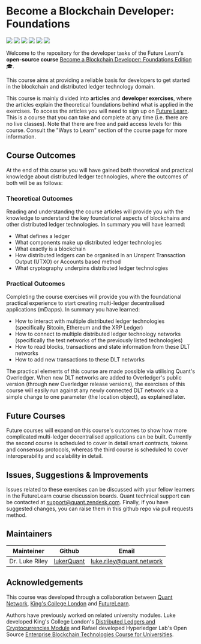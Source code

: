# Become a Blockchain Developer: Foundations
![](https://img.shields.io/github/issues/quantnetwork/blockchain-developer-exercises-foundations) ![](https://img.shields.io/github/issues-raw/quantnetwork/blockchain-developer-exercises-foundations/help%20wanted) ![](https://img.shields.io/github/forks/quantnetwork/blockchain-developer-exercises-foundations) ![](https://img.shields.io/github/stars/quantnetwork/blockchain-developer-exercises-foundations) ![](https://img.shields.io/github/license/quantnetwork/blockchain-developer-exercises-foundations) ![](https://img.shields.io/github/v/release/quantnetwork/blockchain-developer-exercises-foundations)

Welcome to the repository for the developer tasks of the Future Learn's **open-source course** [Become a Blockchain Developer: Foundations Edition](https://www.futurelearn.com/courses/become-a-blockchain-developer-foundations) 🎓.

This course aims at providing a reliable basis for developers to get started in the blockchain and distributed ledger technology domain.

This course is mainly divided into **articles** and **developer exercises**, where the articles explain the theoretical foundations behind what is applied in the exercises. To access the articles you will need to sign up on [Future Learn](https://www.futurelearn.com/courses/become-a-blockchain-developer-foundations). This is a course that you can take and complete at any time (i.e. there are no live classes). Note that there are free and paid access levels for this course. Consult the "Ways to Learn" section of the course page for more information.


## Course Outcomes

At the end of this course you will have gained both theoretical and practical knowledge about distributed ledger technologies, where the outcomes of both will be as follows:

### Theoretical Outcomes
Reading and understanding the course articles will provide you with the knowledge to understand the key foundational aspects of blockchains and other distributed ledger technologies. In summary you will have learned:

- What defines a ledger
- What components make up distributed ledger technologies
- What exactly is a blockchain
- How distributed ledgers can be organised in an Unspent Transaction Output (UTXO) or Accounts based method
- What cryptography underpins distributed ledger technologies

### Practical Outcomes
Completing the course exercises will provide you with the foundational practical experience to start creating multi-ledger decentralised applications (mDapps). In summary you have learned:

- How to interact with multiple distributed ledger technologies (specifically Bitcoin, Ethereum and the XRP Ledger)
- How to connect to multiple distributed ledger technology networks (specifically the test networks of the previously listed technologies)
- How to read blocks, transactions and state information from these DLT networks
- How to add new transactions to these DLT networks

The practical elements of this course are made possible via utilising Quant's Overledger. When new DLT networks are added to Overledger's public version (through new Overledger release versions), the exercises of this course will easily run against any newly connected DLT network via a simple change to one parameter (the location object), as explained later.  

## Future Courses

Future courses will expand on this course's outcomes to show how more complicated multi-ledger decentralised applications can be built. Currently the second course is scheduled to cover in detail smart contracts, tokens and consensus protocols, whereas the third course is scheduled to cover interoperability and scalability in detail. 


## Issues, Suggestions & Improvements

Issues related to these exercises can be discussed with your fellow learners in the FutureLearn course discussion boards. Quant technical support can be contacted at support@quant.zendesk.com. Finally, if you have suggested changes, you can raise them in this github repo via pull requests method. 

## Maintainers

| Mainteiner      	| Github                                    	| Email                              	|
|-----------------	|-------------------------------------------	|------------------------------------	|
| Dr. Luke Riley	| [lukerQuant](https://github.com/lukerQuant) 	| luke.riley@quant.network 	|

## Acknowledgements

This course was developed through a collaboration between [Quant Network](https://www.quant.network/), [King's College London](https://www.kcl.ac.uk/) and [FutureLearn](https://www.futurelearn.com/).

Authors have previously worked on related university modules. Luke developed King's College London's [Distributed Ledgers and Cryptocurrencies Module](https://rl.talis.com/3/kcl/lists/CB92E513-A866-5EFF-7E83-2EA72DF78D00.html?lang=en-GB) and Rafael developed Hyperledger Lab's Open Source [Enterprise Blockchain Technologies Course for Universities](https://github.com/hyperledger-labs/university-course).
